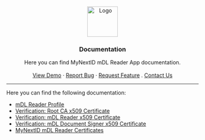 <!-- PROJECT LOGO -->
<br />
<p align="center">
  <a href="https://github.com/MyNextID/mDL-verifier">
    <img src="https://mynext.id/wp-content/uploads/2022/04/logo_mynextID.svg" alt="Logo" width="80" height="80">
  </a>

  <h3 align="center">Documentation</h3>

  <p align="center">
    Here you can find MyNextID mDL Reader App documentation.
    <br />
    <br />
    <a href="https://mdl-verifier.mynext.id">View Demo</a>
    ·
    <a href="https://github.com/MyNextID/mDL-verifier/issues">Report Bug</a>
    ·
    <a href="https://github.com/MyNextID/mDL-verifier/issues">Request Feature</a>
    .
    <a href="mailto:info@mynext.id">Contact Us</a>
  </p>
</p>

----

Here you can find the following documentation:

- [mDL Reader Profile](mdl-reader-profile.md)
- [Verification: Root CA x509 Certificate](verification-x509-root-ca.md)
- [Verification: mDL Reader x509 Certificate](verification-x509-mdl-reader.md)
- [Verification: mDL Document Signer x509 Certificate](verification-x509-document-signer.md)
- [MyNextID mDL Reader Certificates](https://github.com/MyNextID/mDL-verifier/tree/main/certificates/2023-interop-spruce-aamva)
